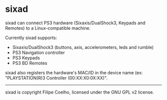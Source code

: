 sixad
=====

sixad can connect PS3 hardware (Sixaxis/DualShock3, Keypads and Remotes)
to a Linux-compatible machine.

Currently sixad supports:
 - Sixaxis/DualShock3 (buttons, axis, accelerometers, leds and rumble)
 - PS3 Navigation controller
 - PS3 Keypads
 - PS3 BD Remotes

sixad also registers the hardware's MAC/ID in the device name
(ex: "PLAYSTATION(R)3 Controller (00:XX:X0:0X:XX)".

-------------------------------------

sixad is copyright Filipe Coelho, licensed under the GNU GPL v2 license.
